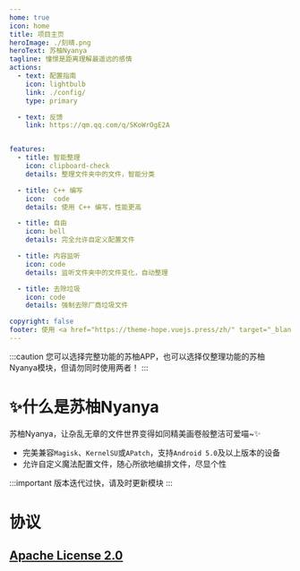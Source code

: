 ```yaml
---
home: true
icon: home
title: 项目主页
heroImage: ./刻晴.png
heroText: 苏柚Nyanya
tagline: 憧憬是距离理解最遥远的感情
actions:
  - text: 配置指南
    icon: lightbulb
    link: ./config/
    type: primary

  - text: 反馈
    link: https://qm.qq.com/q/SKoWrOgE2A


features:
  - title: 智能整理
    icon: clipboard-check
    details: 整理文件夹中的文件，智能分类

  - title: C++ 编写
    icon:  code
    details: 使用 C++ 编写，性能更高

  - title: 自由
    icon: bell
    details: 完全允许自定义配置文件

  - title: 内容监听
    icon: code
    details: 监听文件夹中的文件变化，自动整理

  - title: 去除垃圾
    icon: code
    details: 强制去除厂商垃圾文件

copyright: false
footer: 使用 <a href="https://theme-hope.vuejs.press/zh/" target="_blank">VuePress Theme Hope</a> 主题 | MIT 协议</br>版权所有 © 2024-至今 YumeYuka
---
```


:::caution
您可以选择完整功能的苏柚APP，也可以选择仅整理功能的苏柚Nyanya模块，但请勿同时使用两者！
:::

# ✨什么是苏柚Nyanya

苏柚Nyanya，让杂乱无章的文件世界变得如同精美画卷般整洁可爱喵~✨

* 完美兼容`Magisk`、`KernelSU`或`APatch`，支持`Android 5.0`及以上版本的设备
* 允许自定义魔法配置文件，随心所欲地编排文件，尽显个性

:::important
版本迭代过快，请及时更新模块
:::

# 协议
## [Apache License 2.0](https://github.com/YumeYuka/Suu-Nyanya/blob/master/LICENSE)